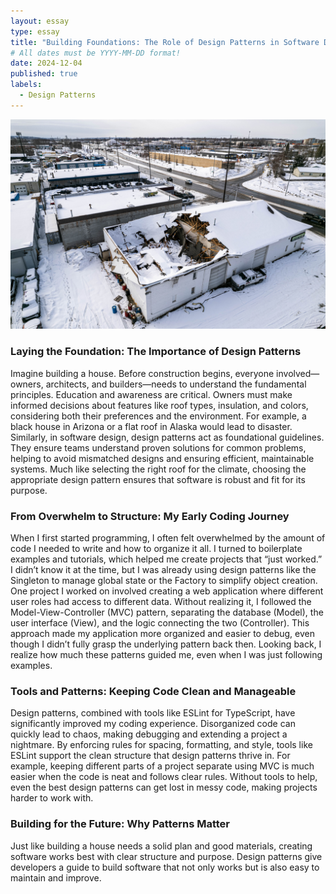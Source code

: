 ```yaml
---
layout: essay
type: essay
title: "Building Foundations: The Role of Design Patterns in Software Development"
# All dates must be YYYY-MM-DD format!
date: 2024-12-04
published: true
labels:
  - Design Patterns
---
```

<img src="../img/flatroof.jpg" alt="Flat Roof Picture Alaska" width="1000">

### Laying the Foundation: The Importance of Design Patterns
Imagine building a house. Before construction begins, everyone involved—owners, architects, and builders—needs to understand the fundamental principles. Education and awareness are critical. Owners must make informed decisions about features like roof types, insulation, and colors, considering both their preferences and the environment. For example, a black house in Arizona or a flat roof in Alaska would lead to disaster. Similarly, in software design, design patterns act as foundational guidelines. They ensure teams understand proven solutions for common problems, helping to avoid mismatched designs and ensuring efficient, maintainable systems. Much like selecting the right roof for the climate, choosing the appropriate design pattern ensures that software is robust and fit for its purpose.


### From Overwhelm to Structure: My Early Coding Journey
When I first started programming, I often felt overwhelmed by the amount of code I needed to write and how to organize it all. I turned to boilerplate examples and tutorials, which helped me create projects that “just worked.” I didn’t know it at the time, but I was already using design patterns like the Singleton to manage global state or the Factory to simplify object creation. One project I worked on involved creating a web application where different user roles had access to different data. Without realizing it, I followed the Model-View-Controller (MVC) pattern, separating the database (Model), the user interface (View), and the logic connecting the two (Controller). This approach made my application more organized and easier to debug, even though I didn’t fully grasp the underlying pattern back then. Looking back, I realize how much these patterns guided me, even when I was just following examples.

### Tools and Patterns: Keeping Code Clean and Manageable
Design patterns, combined with tools like ESLint for TypeScript, have significantly improved my coding experience. Disorganized code can quickly lead to chaos, making debugging and extending a project a nightmare. By enforcing rules for spacing, formatting, and style, tools like ESLint support the clean structure that design patterns thrive in. For example, keeping different parts of a project separate using MVC is much easier when the code is neat and follows clear rules. Without tools to help, even the best design patterns can get lost in messy code, making projects harder to work with.

### Building for the Future: Why Patterns Matter
Just like building a house needs a solid plan and good materials, creating software works best with clear structure and purpose. Design patterns give developers a guide to build software that not only works but is also easy to maintain and improve.

